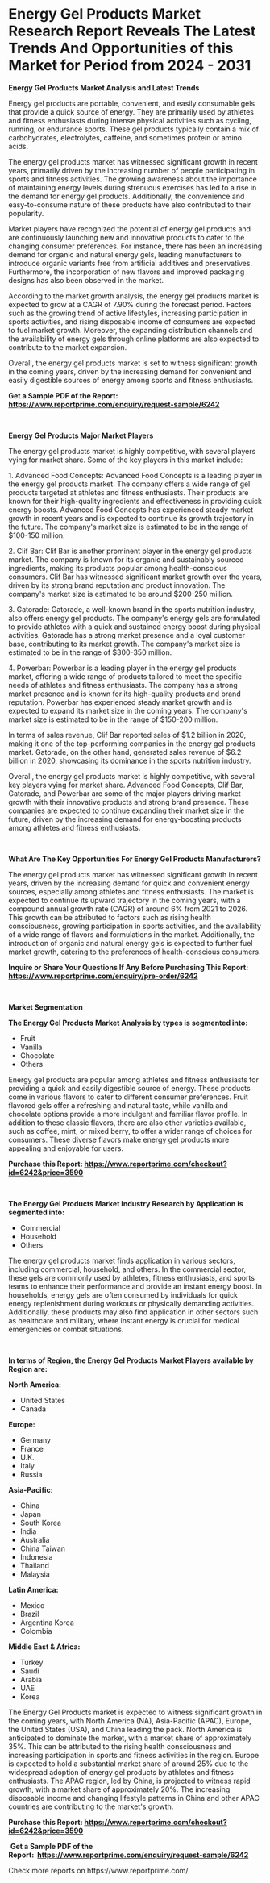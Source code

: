 <p><h1>Energy Gel Products Market Research Report Reveals The Latest Trends And Opportunities of this Market for Period from 2024 - 2031</h1></p><p><strong>Energy Gel Products Market Analysis and Latest Trends</strong></p>
<p><p>Energy gel products are portable, convenient, and easily consumable gels that provide a quick source of energy. They are primarily used by athletes and fitness enthusiasts during intense physical activities such as cycling, running, or endurance sports. These gel products typically contain a mix of carbohydrates, electrolytes, caffeine, and sometimes protein or amino acids.</p><p>The energy gel products market has witnessed significant growth in recent years, primarily driven by the increasing number of people participating in sports and fitness activities. The growing awareness about the importance of maintaining energy levels during strenuous exercises has led to a rise in the demand for energy gel products. Additionally, the convenience and easy-to-consume nature of these products have also contributed to their popularity.</p><p>Market players have recognized the potential of energy gel products and are continuously launching new and innovative products to cater to the changing consumer preferences. For instance, there has been an increasing demand for organic and natural energy gels, leading manufacturers to introduce organic variants free from artificial additives and preservatives. Furthermore, the incorporation of new flavors and improved packaging designs has also been observed in the market.</p><p>According to the market growth analysis, the energy gel products market is expected to grow at a CAGR of 7.90% during the forecast period. Factors such as the growing trend of active lifestyles, increasing participation in sports activities, and rising disposable income of consumers are expected to fuel market growth. Moreover, the expanding distribution channels and the availability of energy gels through online platforms are also expected to contribute to the market expansion.</p><p>Overall, the energy gel products market is set to witness significant growth in the coming years, driven by the increasing demand for convenient and easily digestible sources of energy among sports and fitness enthusiasts.</p></p>
<p><strong>Get a Sample PDF of the Report:&nbsp; <a href="https://www.reportprime.com/enquiry/request-sample/6242">https://www.reportprime.com/enquiry/request-sample/6242</a></strong></p>
<p>&nbsp;</p>
<p><strong>Energy Gel Products Major Market Players</strong></p>
<p><p>The energy gel products market is highly competitive, with several players vying for market share. Some of the key players in this market include:</p><p>1. Advanced Food Concepts: Advanced Food Concepts is a leading player in the energy gel products market. The company offers a wide range of gel products targeted at athletes and fitness enthusiasts. Their products are known for their high-quality ingredients and effectiveness in providing quick energy boosts. Advanced Food Concepts has experienced steady market growth in recent years and is expected to continue its growth trajectory in the future. The company's market size is estimated to be in the range of $100-150 million.</p><p>2. Clif Bar: Clif Bar is another prominent player in the energy gel products market. The company is known for its organic and sustainably sourced ingredients, making its products popular among health-conscious consumers. Clif Bar has witnessed significant market growth over the years, driven by its strong brand reputation and product innovation. The company's market size is estimated to be around $200-250 million.</p><p>3. Gatorade: Gatorade, a well-known brand in the sports nutrition industry, also offers energy gel products. The company's energy gels are formulated to provide athletes with a quick and sustained energy boost during physical activities. Gatorade has a strong market presence and a loyal customer base, contributing to its market growth. The company's market size is estimated to be in the range of $300-350 million.</p><p>4. Powerbar: Powerbar is a leading player in the energy gel products market, offering a wide range of products tailored to meet the specific needs of athletes and fitness enthusiasts. The company has a strong market presence and is known for its high-quality products and brand reputation. Powerbar has experienced steady market growth and is expected to expand its market size in the coming years. The company's market size is estimated to be in the range of $150-200 million.</p><p>In terms of sales revenue, Clif Bar reported sales of $1.2 billion in 2020, making it one of the top-performing companies in the energy gel products market. Gatorade, on the other hand, generated sales revenue of $6.2 billion in 2020, showcasing its dominance in the sports nutrition industry.</p><p>Overall, the energy gel products market is highly competitive, with several key players vying for market share. Advanced Food Concepts, Clif Bar, Gatorade, and Powerbar are some of the major players driving market growth with their innovative products and strong brand presence. These companies are expected to continue expanding their market size in the future, driven by the increasing demand for energy-boosting products among athletes and fitness enthusiasts.</p></p>
<p>&nbsp;</p>
<p><strong>What Are The Key Opportunities For Energy Gel Products Manufacturers?</strong></p>
<p><p>The energy gel products market has witnessed significant growth in recent years, driven by the increasing demand for quick and convenient energy sources, especially among athletes and fitness enthusiasts. The market is expected to continue its upward trajectory in the coming years, with a compound annual growth rate (CAGR) of around 6% from 2021 to 2026. This growth can be attributed to factors such as rising health consciousness, growing participation in sports activities, and the availability of a wide range of flavors and formulations in the market. Additionally, the introduction of organic and natural energy gels is expected to further fuel market growth, catering to the preferences of health-conscious consumers.</p></p>
<p><strong>Inquire or Share Your Questions If Any Before Purchasing This Report: <a href="https://www.reportprime.com/enquiry/pre-order/6242">https://www.reportprime.com/enquiry/pre-order/6242</a></strong></p>
<p>&nbsp;</p>
<p><strong>Market Segmentation</strong></p>
<p><strong>The Energy Gel Products Market Analysis by types is segmented into:</strong></p>
<p><ul><li>Fruit</li><li>Vanilla</li><li>Chocolate</li><li>Others</li></ul></p>
<p><p>Energy gel products are popular among athletes and fitness enthusiasts for providing a quick and easily digestible source of energy. These products come in various flavors to cater to different consumer preferences. Fruit flavored gels offer a refreshing and natural taste, while vanilla and chocolate options provide a more indulgent and familiar flavor profile. In addition to these classic flavors, there are also other varieties available, such as coffee, mint, or mixed berry, to offer a wider range of choices for consumers. These diverse flavors make energy gel products more appealing and enjoyable for users.</p></p>
<p><strong>Purchase this Report:&nbsp;<a href="https://www.reportprime.com/checkout?id=6242&price=3590">https://www.reportprime.com/checkout?id=6242&price=3590</a></strong></p>
<p>&nbsp;</p>
<p><strong>The Energy Gel Products Market Industry Research by Application is segmented into:</strong></p>
<p><ul><li>Commercial</li><li>Household</li><li>Others</li></ul></p>
<p><p>The energy gel products market finds application in various sectors, including commercial, household, and others. In the commercial sector, these gels are commonly used by athletes, fitness enthusiasts, and sports teams to enhance their performance and provide an instant energy boost. In households, energy gels are often consumed by individuals for quick energy replenishment during workouts or physically demanding activities. Additionally, these products may also find application in other sectors such as healthcare and military, where instant energy is crucial for medical emergencies or combat situations.</p></p>
<p>&nbsp;</p>
<p><strong>In terms of Region, the Energy Gel Products Market Players available by Region are:</strong></p>
<p>
    <p> <strong> North America: </strong>
        <ul>
            <li>United States</li>
            <li>Canada</li>
        </ul>
        </p> 
    <p> <strong> Europe: </strong>
        <ul>
            <li>Germany</li>
            <li>France</li>
            <li>U.K.</li>
            <li>Italy</li>
            <li>Russia</li>
        </ul>
        </p> 
    <p> <strong> Asia-Pacific: </strong>
        <ul>
            <li>China</li>
            <li>Japan</li>
            <li>South Korea</li>
            <li>India</li>
            <li>Australia</li>
            <li>China Taiwan</li>
            <li>Indonesia</li>
            <li>Thailand</li>
            <li>Malaysia</li>
        </ul>
        </p> 
    <p> <strong> Latin America: </strong>
        <ul>
            <li>Mexico</li>
            <li>Brazil</li>
            <li>Argentina Korea</li>
            <li>Colombia</li>
        </ul>
        </p> 
    <p> <strong> Middle East & Africa: </strong>
        <ul>
            <li>Turkey</li>
            <li>Saudi</li>
            <li>Arabia</li>
            <li>UAE</li>
            <li>Korea</li>
        </ul>
    </p>
    </p>
<p><p>The Energy Gel Products market is expected to witness significant growth in the coming years, with North America (NA), Asia-Pacific (APAC), Europe, the United States (USA), and China leading the pack. North America is anticipated to dominate the market, with a market share of approximately 35%. This can be attributed to the rising health consciousness and increasing participation in sports and fitness activities in the region. Europe is expected to hold a substantial market share of around 25% due to the widespread adoption of energy gel products by athletes and fitness enthusiasts. The APAC region, led by China, is projected to witness rapid growth, with a market share of approximately 20%. The increasing disposable income and changing lifestyle patterns in China and other APAC countries are contributing to the market's growth.</p></p>
<p><strong>Purchase this Report: <a href="https://www.reportprime.com/checkout?id=6242&price=3590">https://www.reportprime.com/checkout?id=6242&price=3590</a></strong></p>
<p>&nbsp;<strong>Get a Sample PDF of the Report:&nbsp;&nbsp;<a href="https://www.reportprime.com/enquiry/request-sample/6242">https://www.reportprime.com/enquiry/request-sample/6242</a></strong></p>
<p><strong></strong></p>
<p>Check more reports on https://www.reportprime.com/</p>